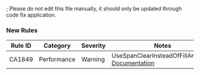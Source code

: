 ; Please do not edit this file manually, it should only be updated through code fix application.
### New Rules
Rule ID | Category | Severity | Notes
--------|----------|----------|-------
CA1849 | Performance | Warning | UseSpanClearInsteadOfFillAnalyzer, [Documentation](https://docs.microsoft.com/dotnet/fundamentals/code-analysis/quality-rules/ca1849)